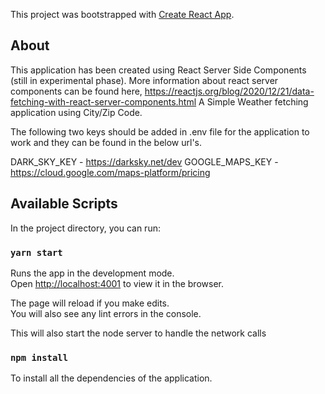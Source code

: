 This project was bootstrapped with [Create React App](https://github.com/facebook/create-react-app).

## About
This application has been created using React Server Side Components (still in experimental phase). 
More information about react server components can be found here, https://reactjs.org/blog/2020/12/21/data-fetching-with-react-server-components.html
A Simple Weather fetching application using City/Zip Code.

The following two keys should be added in .env file for the application to work and they can be found in the below url's.

DARK_SKY_KEY  - https://darksky.net/dev
GOOGLE_MAPS_KEY - https://cloud.google.com/maps-platform/pricing

## Available Scripts

In the project directory, you can run:

### `yarn start`

Runs the app in the development mode.<br />
Open [http://localhost:4001](http://localhost:4001) to view it in the browser.

The page will reload if you make edits.<br />
You will also see any lint errors in the console.

This will also start the node server to handle the network calls

### `npm install`
To install all the dependencies of the application.

